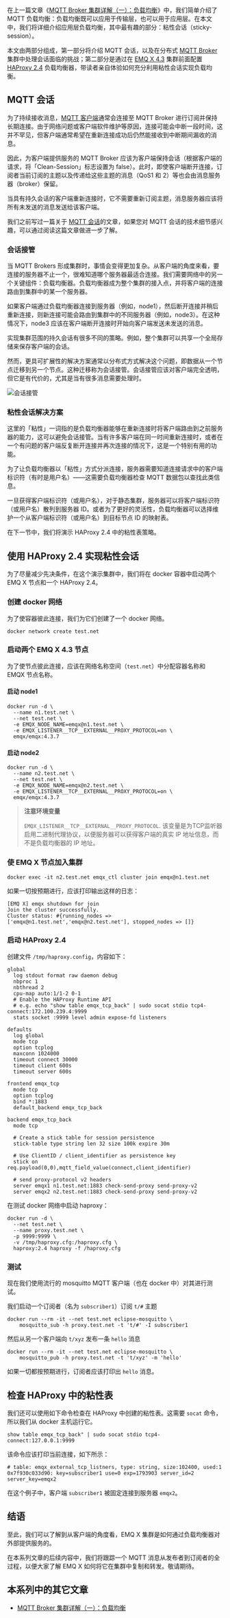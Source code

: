 在上一篇文章《[MQTT Broker 集群详解（一）：负载均衡](https://www.emqx.com/zh/blog/mqtt-broker-clustering-part-1-load-balancing)》中，我们简单介绍了 MQTT 负载均衡：负载均衡既可以应用于传输层，也可以用于应用层。在本文中，我们将详细介绍应用层负载均衡，其中最有趣的部分：粘性会话（sticky-session）。

本文由两部分组成，第一部分将介绍 MQTT 会话，以及在分布式 [MQTT Broker](https://www.emqx.io/zh) 集群中处理会话面临的挑战；第二部分是通过在 [EMQ X 4.3](https://www.emqx.com/zh/products/emqx) 集群前面配置 [HAProxy 2.4](https://www.haproxy.org/) 负载均衡器，带读者亲自体验如何充分利用粘性会话实现负载均衡。



## MQTT 会话

为了持续接收消息，[MQTT 客户端](https://www.emqx.com/zh/blog/introduction-to-the-commonly-used-mqtt-client-library)通常会连接至 MQTT Broker 进行订阅并保持长期连接。由于网络问题或客户端软件维护等原因，连接可能会中断一段时间，这并不罕见，但客户端通常希望在重新连接成功后仍然能接收到中断期间漏收的消息。

因此，为客户端提供服务的 MQTT Broker 应该为客户端保持会话（根据客户端的请求，将「Clean-Session」标志设置为  false）。此时，即使客户端断开连接，订阅者当前订阅的主题以及传递给这些主题的消息（QoS1 和 2）等也会由消息服务器（broker）保留。

当具有持久会话的客户端重新连接时，它不需要重新订阅主题，消息服务器应该将所有未发送的消息发送给该客户端。

我们之前写过一篇关于 [MQTT 会话](https://www.emqx.com/zh/blog/mqtt-session)的文章，如果您对 MQTT 会话的技术细节感兴趣，可以通过阅读这篇文章做进一步了解。

### 会话接管

当 MQTT Brokers 形成集群时，事情会变得更加复杂。从客户端的角度来看，要连接的服务器不止一个，很难知道哪个服务器最适合连接。我们需要网络中的另一个关键组件：负载均衡器。负载均衡器成为整个集群的接入点，并将客户端的连接路由到集群中的某一个服务器。

如果客户端通过负载均衡器连接到服务器（例如，node1），然后断开连接并稍后重新连接，则新连接可能会路由到集群中的不同服务器（例如，node3）。在这种情况下，node3 应该在客户端断开连接时开始向客户端发送未发送的消息。

实现集群范围的持久会话有很多不同的策略。例如，整个集群可以共享一个全局存储来保存客户端的会话。

然而，更具可扩展性的解决方案通常以分布式方式解决这个问题，即数据从一个节点迁移到另一个节点。这种迁移称为会话接管。会话接管应该对客户端完全透明，但它是有代价的，尤其是当有很多消息需要处理时。

![会话接管](https://static.emqx.net/images/ea4c881df579ece79600af69bec76244.png)


### 粘性会话解决方案

这里的「粘性」一词指的是负载均衡器能够在重新连接时将客户端路由到之前服务器的能力，这可以避免会话接管。当有许多客户端在同一时间重新连接时，或者在一个有问题的客户端反复断开连接并再次连接的情况下，这是一个特别有用的功能。

为了让负载均衡器以「粘性」方式分派连接，服务器需要知道连接请求中的客户端标识符（有时是用户名）——这需要负载均衡器检查 MQTT 数据包以查找此类信息。

一旦获得客户端标识符（或用户名），对于静态集群，服务器可以将客户端标识符（或用户名）散列到服务器 ID。或者为了更好的灵活性，负载均衡器可以选择维护一个从客户端标识符（或用户名）到目标节点 ID 的映射表。

在下一节中，我们将演示 HAProxy 2.4 中的粘性表策略。



## 使用 HAProxy 2.4 实现粘性会话

为了尽量减少先决条件，在这个演示集群中，我们将在 docker 容器中启动两个 EMQ X 节点和一个 HAProxy 2.4。

### 创建 docker 网络

为了使容器彼此连接，我们为它们创建了一个 docker 网络。

```
docker network create test.net
```

### 启动两个 EMQ X 4.3 节点

为了使节点彼此连接，应该在网络名称空间（`test.net`）中分配容器名称和 EMQX 节点名称。

#### 启动 node1

```
docker run -d \
  --name n1.test.net \
  --net test.net \
  -e EMQX_NODE_NAME=emqx@n1.test.net \
  -e EMQX_LISTENER__TCP__EXTERNAL__PROXY_PROTOCOL=on \
  emqx/emqx:4.3.7
```

#### 启动 node2

```
docker run -d \
  --name n2.test.net \
  --net test.net \
  -e EMQX_NODE_NAME=emqx@n2.test.net \
  -e EMQX_LISTENER__TCP__EXTERNAL__PROXY_PROTOCOL=on \
  emqx/emqx:4.3.7
```

> **注意环境变量**
>
> `EMQX_LISTENER__TCP__EXTERNAL__PROXY_PROTOCOL`. 该变量是为TCP监听器启用二进制代理协议，以便服务器可以获得客户端的真实 IP 地址信息，而不是负载均衡器的 IP 地址。

### 使 EMQ X 节点加入集群

```
docker exec -it n2.test.net emqx_ctl cluster join emqx@n1.test.net
```

如果一切按预期进行，应该打印输出这样的日志：

```
[EMQ X] emqx shutdown for join
Join the cluster successfully.
Cluster status: #{running_nodes => ['emqx@n1.test.net','emqx@n2.test.net'], stopped_nodes => []} 
```

###  启动 HAProxy 2.4

创建文件 `/tmp/haproxy.config`，内容如下：

```
global
  log stdout format raw daemon debug
  nbproc 1
  nbthread 2
  cpu-map auto:1/1-2 0-1
  # Enable the HAProxy Runtime API
  # e.g. echo "show table emqx_tcp_back" | sudo socat stdio tcp4-connect:172.100.239.4:9999
  stats socket :9999 level admin expose-fd listeners

defaults
  log global
  mode tcp
  option tcplog
  maxconn 1024000
  timeout connect 30000
  timeout client 600s
  timeout server 600s

frontend emqx_tcp
  mode tcp
  option tcplog
  bind *:1883
  default_backend emqx_tcp_back

backend emqx_tcp_back
  mode tcp

  # Create a stick table for session persistence
  stick-table type string len 32 size 100k expire 30m

  # Use ClientID / client_identifier as persistence key
  stick on req.payload(0,0),mqtt_field_value(connect,client_identifier)

  # send proxy-protocol v2 headers
  server emqx1 n1.test.net:1883 check-send-proxy send-proxy-v2
  server emqx2 n2.test.net:1883 check-send-proxy send-proxy-v2
```



在测试 docker 网络中启动 haproxy：

```
docker run -d \
  --net test.net \
  --name proxy.test.net \
  -p 9999:9999 \
  -v /tmp/haproxy.cfg:/haproxy.cfg \
  haproxy:2.4 haproxy -f /haproxy.cfg
```



### 测试

现在我们使用流行的 mosquitto MQTT 客户端（也在 docker 中）对其进行测试。

我们启动一个订阅者（名为 `subscriber1`）订阅 `t/#` 主题

```
docker run --rm -it --net test.net eclipse-mosquitto \
	mosquitto_sub -h proxy.test.net -t 't/#' -I subscriber1
```

然后从另一个客户端向 `t/xyz` 发布一条 `hello` 消息

```
docker run --rm -it --net test.net eclipse-mosquitto \
	mosquitto_pub -h proxy.test.net -t 't/xyz' -m 'hello'
```

如果一切都按预期进行，订阅者应该打印出 `hello` 消息。



## 检查 HAProxy 中的粘性表

我们还可以使用如下命令检查在 HAProxy 中创建的粘性表。这需要 `socat` 命令，所以我们从 docker 主机运行它。

```
show table emqx_tcp_back" | sudo socat stdio tcp4-connect:127.0.0.1:9999
```

该命令应该打印当前连接，如下所示：

```
# table: emqx_external_tcp_listners, type: string, size:102400, used:1
0x7f930c033d90: key=subscriber1 use=0 exp=1793903 server_id=2 server_key=emqx2
```

在这个例子中，客户端 `subscriber1` 被固定连接到服务器 `emqx2`。



## 结语

至此，我们可以了解到从客户端的角度看，EMQ X 集群是如何通过负载均衡器对外部提供服务的。

在本系列文章的后续内容中，我们将跟踪一个 MQTT 消息从发布者到订阅者的全过程，以便大家了解 EMQ X 如何将它在集群中复制和转发。敬请期待。

## 本系列中的其它文章

- [MQTT Broker 集群详解（一）：负载均衡](https://www.emqx.com/zh/blog/mqtt-broker-clustering-part-1-load-balancing)
